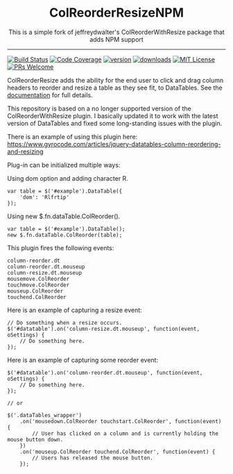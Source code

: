 # 

<div align="center">
  <h1>ColReorderResizeNPM</h1>

  This is a simple fork of jeffreydwalter's ColReorderWithResize package that adds NPM support
</div>

<hr />

[![Build Status](https://img.shields.io/travis/StephenDunneIRE/deep-object-diff-mod/master.svg?style=flat-square)](https://travis-ci.org/StephenDunneIRE/deep-object-diff-mod/master)
[![Code Coverage](https://img.shields.io/coveralls/StephenDunneIRE/deep-object-diff-mod.svg?style=flat-square)](https://coveralls.io/github/StephenDunneIRE/deep-object-diff-mod?branch=master)
[![version](https://img.shields.io/npm/v/deep-object-diff-mod.svg?style=flat-square)](https://www.npmjs.com/package/deep-object-diff-mod)
[![downloads](https://img.shields.io/npm/dm/deep-object-diff-mod.svg?style=flat-square)](http://npm-stat.com/charts.html?package=deep-object-diff-mod&from=2016-11-23)
[![MIT License](https://img.shields.io/npm/l/deep-object-diff-mod.svg?style=flat-square)](https://github.com/StephenDunneIRE/deep-object-diff-mod/blob/master/LICENSE)
[![PRs Welcome](https://img.shields.io/badge/PRs-welcome-brightgreen.svg?style=flat-square)](http://makeapullrequest.com)

ColReorderResize adds the ability for the end user to click and drag column headers to reorder and resize a table as they see fit, to DataTables. See the [documentation](http://legacy.datatables.net/extras/thirdparty/ColReorderWithResize/) for full details.

This repository is based on a no longer supported version of the ColReorderWithResize plugin. I basically updated it to work with the latest version of DataTables and fixed some long-standing issues with the plugin.

There is an example of using this plugin here: https://www.gyrocode.com/articles/jquery-datatables-column-reordering-and-resizing

Plug-in can be initialized multiple ways:

Using dom option and adding character R.
```
var table = $('#example').DataTable({
    'dom': 'Rlfrtip'
});
```
Using new $.fn.dataTable.ColReorder().
```
var table = $('#example').DataTable();
new $.fn.dataTable.ColReorder(table);
```

This plugin fires the following events:
```
column-reorder.dt
column-reorder.dt.mouseup
column-resize.dt.mouseup
mousemove.ColReorder
touchmove.ColReorder
mouseup.ColReorder
touchend.ColReorder
```

Here is an example of capturing a resize event:
```
// Do something when a resize occurs.
$('#datatable').on('column-resize.dt.mouseup', function(event, oSettings) {
    // Do something here.
});
```
Here is an example of capturing some reorder event:
```
$('#datatable').on('column-reorder.dt.mouseup', function(event, oSettings) {
    // Do something here.
});
    
// or 
    
$('.dataTables_wrapper')
    .on('mousedown.ColReorder touchstart.ColReorder', function(event) {
        // User has clicked on a column and is currently holding the mouse button down.
    })
    .on('mouseup.ColReorder touchend.ColReorder', function(event) {
        // Users has released the mouse button.
    });
```
